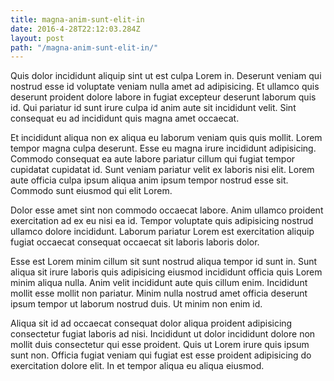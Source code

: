 ```yaml
---
title: magna-anim-sunt-elit-in
date: 2016-4-28T22:12:03.284Z
layout: post
path: "/magna-anim-sunt-elit-in/"
---
```


Quis dolor incididunt aliquip sint ut est culpa Lorem in. Deserunt veniam qui nostrud esse id voluptate veniam nulla amet ad adipisicing. Et ullamco quis deserunt proident dolore labore in fugiat excepteur deserunt laborum quis id. Qui pariatur id sunt irure culpa id anim aute sit incididunt velit. Sint consequat eu ad incididunt quis magna amet occaecat.

Et incididunt aliqua non ex aliqua eu laborum veniam quis quis mollit. Lorem tempor magna culpa deserunt. Esse eu magna irure incididunt adipisicing. Commodo consequat ea aute labore pariatur cillum qui fugiat tempor cupidatat cupidatat id. Sunt veniam pariatur velit ex laboris nisi elit. Lorem aute officia culpa ipsum aliqua anim ipsum tempor nostrud esse sit. Commodo sunt eiusmod qui elit Lorem.

Dolor esse amet sint non commodo occaecat labore. Anim ullamco proident exercitation ad ex eu nisi ea id. Tempor voluptate quis adipisicing nostrud ullamco dolore incididunt. Laborum pariatur Lorem est exercitation aliquip fugiat occaecat consequat occaecat sit laboris laboris dolor.

Esse est Lorem minim cillum sit sunt nostrud aliqua tempor id sunt in. Sunt aliqua sit irure laboris quis adipisicing eiusmod incididunt officia quis Lorem minim aliqua nulla. Anim velit incididunt aute quis cillum enim. Incididunt mollit esse mollit non pariatur. Minim nulla nostrud amet officia deserunt ipsum tempor ut laborum nostrud duis. Ut minim non enim id.

Aliqua sit id ad occaecat consequat dolor aliqua proident adipisicing consectetur fugiat laboris ad nisi. Incididunt ut dolor incididunt dolore non mollit duis consectetur qui esse proident. Quis ut Lorem irure quis ipsum sunt non. Officia fugiat veniam qui fugiat est esse proident adipisicing do exercitation dolore elit. In et tempor aliqua eu aliqua eiusmod.